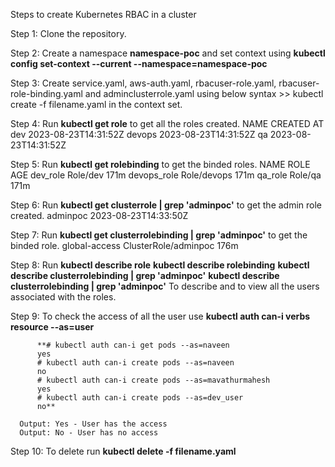 
Steps to create Kubernetes RBAC in a cluster 


Step 1: Clone the repository. 

Step 2: Create a namespace **namespace-poc** and set context using **kubectl config set-context --current --namespace=namespace-poc**
  
Step 3: Create service.yaml, aws-auth.yaml, rbacuser-role.yaml, rbacuser-role-binding.yaml and adminclusterrole.yaml using below syntax
        >>  kubectl create -f filename.yaml in the context set.

Step 4: Run **kubectl get role** to get all the roles created.
        NAME     CREATED AT
        dev      2023-08-23T14:31:52Z
        devops   2023-08-23T14:31:52Z
        qa       2023-08-23T14:31:52Z
        
Step 5: Run **kubectl get rolebinding** to get the binded roles. 
        NAME          ROLE          AGE
        dev_role      Role/dev      171m
        devops_role   Role/devops   171m
        qa_role       Role/qa       171m
        
Step 6: Run **kubectl get clusterrole | grep 'adminpoc'** to get the admin role created.
        adminpoc      2023-08-23T14:33:50Z
        
Step 7: Run **kubectl get clusterrolebinding | grep 'adminpoc'** to get the binded role.
        global-access  ClusterRole/adminpoc  176m

Step 8: Run **kubectl describe role**
            **kubectl describe rolebinding**
            **kubectl describe clusterrolebinding | grep 'adminpoc'**
            **kubectl describe clusterrolebinding | grep 'adminpoc'**
        To describe and to view all the users associated with the roles.


Step 9: To check the access of all the user use **kubectl auth can-i verbs resource --as=user**

          **# kubectl auth can-i get pods --as=naveen
          yes
          # kubectl auth can-i create pods --as=naveen
          no
          # kubectl auth can-i create pods --as=mavathurmahesh
          yes
          # kubectl auth can-i create pods --as=dev_user
          no**
          
      Output: Yes - User has the access
      Output: No - User has no access
      
Step 10: To delete run **kubectl delete -f filename.yaml**
            
